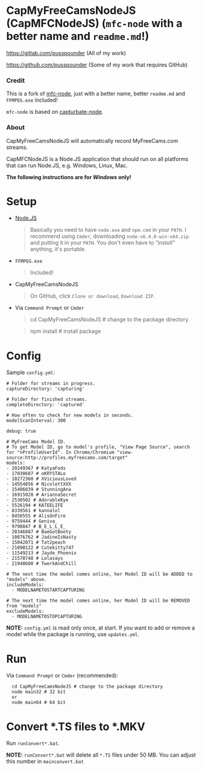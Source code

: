 CapMyFreeCamsNodeJS (CapMFCNodeJS) (`mfc-node` with a better name and `readme.md`!)
==========

https://gitlab.com/pusspounder (All of my work)

https://github.com/pusspounder (Some of my work that requires GitHub)

### Credit ###

This is a fork of [mfc-node](https://github.com/sstativa/mfc-node), just with a better name, better `readme.md` and `FFMPEG.exe` included!

`mfc-node` is based on [capturbate-node](https://github.com/SN4T14/capturebate-node).

### About ###

CapMyFreeCamsNodeJS will automatically record MyFreeCams.com streams.

CapMFCNodeJS is a Node.JS application that should run on all platforms that can run Node.JS, e.g. Windows, Linux, Mac.

**The following instructions are for *Windows* only!**

Setup
==========

* [Node.JS](https://nodejs.org/download/)
  >Basically you need to have `node.exe` and `npm.cmd` in your `PATH`. I recommend using `Cmder`, downloading `node-v6.4.0-win-x64.zip` and putting it in your `PATH`. You don't even have to *"install"* anything, it's portable.

* `FFMPEG.exe`
  >Included!

* CapMyFreeCamsNodeJS
  >On GitHub, click `Clone or download`, `Download ZIP`.

* Via `Command Prompt` or `Cmder`
    > cd CapMyFreeCamsNodeJS # change to the package directory

    > npm install # install package

Config
===========

Sample `config.yml`:

```
# Folder for streams in progress.
captureDirectory: 'capturing'

# Folder for finished streams.
completeDirectory: 'captured'

# How often to check for new models in seconds.
modelScanInterval: 300

debug: true

# MyFreeCams Model ID.
# To get Model ID, go to model's profile, "View Page Source", search for "nProfileUserId". In Chrome/Chromium "view-source:http://profiles.myfreecams.com/target"
models:
- 20249367 # KatyaFods
- 17030607 # oKRYSTALo
- 10272360 # XViciousLoveX
- 14554856 # NicolettXXX
- 15406039 # StunningAna
- 16915028 # AriannaSecret
- 2530502 # AdorableKye
- 5526194 # KATEELIFE
- 8339561 # kannalol
- 8450555 # AlisOnFire
- 9759444 # Geniva_
- 9798847 # B_E_L_L_E_
- 20346887 # BaeGotBooty
- 10876762 # JadineIsNasty
- 15042071 # Tat2peach
- 21090122 # Cutekitty747
- 11549213 # Jayde_Phoenix
- 21578748 # Lolasays
- 21948600 # TwerkAndChill

# The next time the model comes online, her Model ID will be ADDED to "models" above.
includeModels:
  - MODELNAMETOSTARTCAPTURING

# The next time the model comes online, her Model ID will be REMOVED from "models"
excludeModels:
  - MODELNAMETOSTOPCAPTURING
```
**NOTE:** `config.yml` is read only once, at start. If you want to add or remove a model while the package is running, use `updates.yml`.

Run
===========

Via `Command Prompt` or `Cmder` (recommended):

```
  cd CapMyFreeCamsNodeJS # change to the package directory
  node main32 # 32 bit
  or
  node main64 # 64 bit
```

Convert *.TS files to *.MKV
===========

Run `runConvert*.bat`.

**NOTE:** `runConvert*.bat` will delete all `*.TS` files under 50 MB. You can adjust this number in `mainconvert.bat`